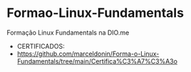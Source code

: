 # Formao-Linux-Fundamentals
Formação Linux Fundamentals na DIO.me


- CERTIFICADOS:
- https://github.com/marceldonin/Forma-o-Linux-Fundamentals/tree/main/Certifica%C3%A7%C3%A3o
